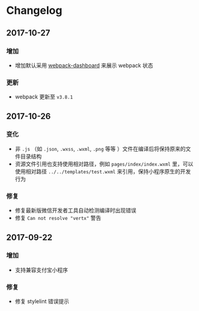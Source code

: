 # Changelog

## 2017-10-27

### 增加

- 增加默认采用 [webpack-dashboard](https://github.com/FormidableLabs/webpack-dashboard) 来展示 webpack 状态

### 更新

- webpack 更新至 `v3.8.1`


## 2017-10-26

### 变化

- 非 `.js` （如 `.json`, `.wxss`, `.wxml`, `.png` 等等 ）文件在编译后将保持原来的文件目录结构
- 资源文件引用也支持使用相对路径，例如 `pages/index/index.wxml` 里，可以使用相对路径 `../../templates/test.wxml` 来引用，保持小程序原生的开发行为

### 修复

- 修复最新版微信开发者工具自动检测编译时出现错误
- 修复 `Can not resolve "vertx"` 警告


## 2017-09-22

### 增加

- 支持兼容支付宝小程序

### 修复

- 修复 stylelint 错误提示
